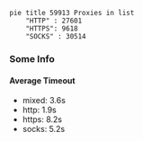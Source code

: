 
```mermaid
pie title 59913 Proxies in list
    "HTTP" : 27601
    "HTTPS": 9618
    "SOCKS" : 30514
```

### Some Info
#### Average Timeout

- mixed: 3.6s
- http: 1.9s
- https: 8.2s
- socks: 5.2s